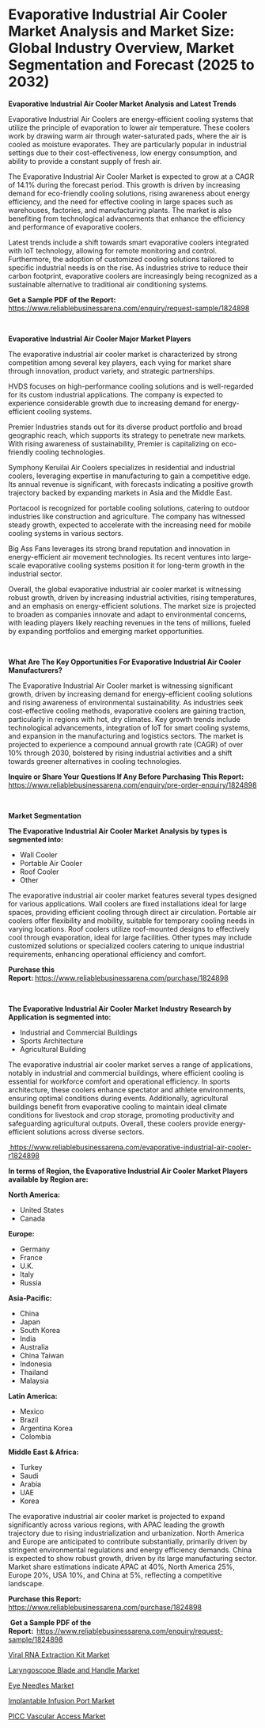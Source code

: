 <p><h1>Evaporative Industrial Air Cooler Market Analysis and Market Size: Global Industry Overview, Market Segmentation and Forecast (2025 to 2032)</h1></p><p><strong>Evaporative Industrial Air Cooler Market Analysis and Latest Trends</strong></p>
<p><p>Evaporative Industrial Air Coolers are energy-efficient cooling systems that utilize the principle of evaporation to lower air temperature. These coolers work by drawing warm air through water-saturated pads, where the air is cooled as moisture evaporates. They are particularly popular in industrial settings due to their cost-effectiveness, low energy consumption, and ability to provide a constant supply of fresh air.</p><p>The Evaporative Industrial Air Cooler Market is expected to grow at a CAGR of 14.1% during the forecast period. This growth is driven by increasing demand for eco-friendly cooling solutions, rising awareness about energy efficiency, and the need for effective cooling in large spaces such as warehouses, factories, and manufacturing plants. The market is also benefiting from technological advancements that enhance the efficiency and performance of evaporative coolers.</p><p>Latest trends include a shift towards smart evaporative coolers integrated with IoT technology, allowing for remote monitoring and control. Furthermore, the adoption of customized cooling solutions tailored to specific industrial needs is on the rise. As industries strive to reduce their carbon footprint, evaporative coolers are increasingly being recognized as a sustainable alternative to traditional air conditioning systems.</p></p>
<p><strong>Get a Sample PDF of the Report:&nbsp;</strong> <a href="https://www.reliablebusinessarena.com/enquiry/request-sample/1824898?utm_campaign=2933&utm_medium=2&utm_source=Github&utm_content=ia&utm_term=09042025&utm_id=evaporative-industrial-air-cooler">https://www.reliablebusinessarena.com/enquiry/request-sample/1824898</a></p>
<p>&nbsp;</p>
<p><strong>Evaporative Industrial Air Cooler Major Market Players</strong></p>
<p><p>The evaporative industrial air cooler market is characterized by strong competition among several key players, each vying for market share through innovation, product variety, and strategic partnerships. </p><p>HVDS focuses on high-performance cooling solutions and is well-regarded for its custom industrial applications. The company is expected to experience considerable growth due to increasing demand for energy-efficient cooling systems. </p><p>Premier Industries stands out for its diverse product portfolio and broad geographic reach, which supports its strategy to penetrate new markets. With rising awareness of sustainability, Premier is capitalizing on eco-friendly cooling technologies.</p><p>Symphony Keruilai Air Coolers specializes in residential and industrial coolers, leveraging expertise in manufacturing to gain a competitive edge. Its annual revenue is significant, with forecasts indicating a positive growth trajectory backed by expanding markets in Asia and the Middle East.</p><p>Portacool is recognized for portable cooling solutions, catering to outdoor industries like construction and agriculture. The company has witnessed steady growth, expected to accelerate with the increasing need for mobile cooling systems in various sectors.</p><p>Big Ass Fans leverages its strong brand reputation and innovation in energy-efficient air movement technologies. Its recent ventures into large-scale evaporative cooling systems position it for long-term growth in the industrial sector.</p><p>Overall, the global evaporative industrial air cooler market is witnessing robust growth, driven by increasing industrial activities, rising temperatures, and an emphasis on energy-efficient solutions. The market size is projected to broaden as companies innovate and adapt to environmental concerns, with leading players likely reaching revenues in the tens of millions, fueled by expanding portfolios and emerging market opportunities.</p></p>
<p>&nbsp;</p>
<p><strong>What Are The Key Opportunities For Evaporative Industrial Air Cooler Manufacturers?</strong></p>
<p><p>The Evaporative Industrial Air Cooler market is witnessing significant growth, driven by increasing demand for energy-efficient cooling solutions and rising awareness of environmental sustainability. As industries seek cost-effective cooling methods, evaporative coolers are gaining traction, particularly in regions with hot, dry climates. Key growth trends include technological advancements, integration of IoT for smart cooling systems, and expansion in the manufacturing and logistics sectors. The market is projected to experience a compound annual growth rate (CAGR) of over 10% through 2030, bolstered by rising industrial activities and a shift towards greener alternatives in cooling technologies.</p></p>
<p><strong>Inquire or Share Your Questions If Any Before Purchasing This Report:</strong> <a href="https://www.reliablebusinessarena.com/enquiry/pre-order-enquiry/1824898?utm_campaign=2933&utm_medium=2&utm_source=Github&utm_content=ia&utm_term=09042025&utm_id=evaporative-industrial-air-cooler">https://www.reliablebusinessarena.com/enquiry/pre-order-enquiry/1824898</a></p>
<p>&nbsp;</p>
<p><strong>Market Segmentation</strong></p>
<p><strong>The Evaporative Industrial Air Cooler Market Analysis by types is segmented into:</strong></p>
<p><ul><li>Wall Cooler</li><li>Portable Air Cooler</li><li>Roof Cooler</li><li>Other</li></ul></p>
<p><p>The evaporative industrial air cooler market features several types designed for various applications. Wall coolers are fixed installations ideal for large spaces, providing efficient cooling through direct air circulation. Portable air coolers offer flexibility and mobility, suitable for temporary cooling needs in varying locations. Roof coolers utilize roof-mounted designs to effectively cool through evaporation, ideal for large facilities. Other types may include customized solutions or specialized coolers catering to unique industrial requirements, enhancing operational efficiency and comfort.</p></p>
<p><strong>Purchase this Report:&nbsp;</strong><a href="https://www.reliablebusinessarena.com/purchase/1824898?utm_campaign=2933&utm_medium=2&utm_source=Github&utm_content=ia&utm_term=09042025&utm_id=evaporative-industrial-air-cooler">https://www.reliablebusinessarena.com/purchase/1824898</a></p>
<p>&nbsp;</p>
<p><strong>The Evaporative Industrial Air Cooler Market Industry Research by Application is segmented into:</strong></p>
<p><ul><li>Industrial and Commercial Buildings</li><li>Sports Architecture</li><li>Agricultural Building</li></ul></p>
<p><p>The evaporative industrial air cooler market serves a range of applications, notably in industrial and commercial buildings, where efficient cooling is essential for workforce comfort and operational efficiency. In sports architecture, these coolers enhance spectator and athlete environments, ensuring optimal conditions during events. Additionally, agricultural buildings benefit from evaporative cooling to maintain ideal climate conditions for livestock and crop storage, promoting productivity and safeguarding agricultural outputs. Overall, these coolers provide energy-efficient solutions across diverse sectors.</p></p>
<p><a href="https://www.reliablebusinessarena.com/evaporative-industrial-air-cooler-r1824898?utm_campaign=2933&utm_medium=2&utm_source=Github&utm_content=ia&utm_term=09042025&utm_id=evaporative-industrial-air-cooler">&nbsp;https://www.reliablebusinessarena.com/evaporative-industrial-air-cooler-r1824898</a></p>
<p><strong>In terms of Region, the Evaporative Industrial Air Cooler Market Players available by Region are:</strong></p>
<p>
    <p> <strong> North America: </strong>
        <ul>
            <li>United States</li>
            <li>Canada</li>
        </ul>
        </p> 
    <p> <strong> Europe: </strong>
        <ul>
            <li>Germany</li>
            <li>France</li>
            <li>U.K.</li>
            <li>Italy</li>
            <li>Russia</li>
        </ul>
        </p> 
    <p> <strong> Asia-Pacific: </strong>
        <ul>
            <li>China</li>
            <li>Japan</li>
            <li>South Korea</li>
            <li>India</li>
            <li>Australia</li>
            <li>China Taiwan</li>
            <li>Indonesia</li>
            <li>Thailand</li>
            <li>Malaysia</li>
        </ul>
        </p> 
    <p> <strong> Latin America: </strong>
        <ul>
            <li>Mexico</li>
            <li>Brazil</li>
            <li>Argentina Korea</li>
            <li>Colombia</li>
        </ul>
        </p> 
    <p> <strong> Middle East & Africa: </strong>
        <ul>
            <li>Turkey</li>
            <li>Saudi</li>
            <li>Arabia</li>
            <li>UAE</li>
            <li>Korea</li>
        </ul>
    </p>
    </p>
<p><p>The evaporative industrial air cooler market is projected to expand significantly across various regions, with APAC leading the growth trajectory due to rising industrialization and urbanization. North America and Europe are anticipated to contribute substantially, primarily driven by stringent environmental regulations and energy efficiency demands. China is expected to show robust growth, driven by its large manufacturing sector. Market share estimations indicate APAC at 40%, North America 25%, Europe 20%, USA 10%, and China at 5%, reflecting a competitive landscape.</p></p>
<p><strong>Purchase this Report: </strong><a href="https://www.reliablebusinessarena.com/purchase/1824898?utm_campaign=2933&utm_medium=2&utm_source=Github&utm_content=ia&utm_term=09042025&utm_id=evaporative-industrial-air-cooler">https://www.reliablebusinessarena.com/purchase/1824898</a></p>
<p>&nbsp;<strong>Get a Sample PDF of the Report:&nbsp;&nbsp;</strong><a href="https://www.reliablebusinessarena.com/enquiry/request-sample/1824898?utm_campaign=2933&utm_medium=2&utm_source=Github&utm_content=ia&utm_term=09042025&utm_id=evaporative-industrial-air-cooler">https://www.reliablebusinessarena.com/enquiry/request-sample/1824898</a></p>
<p><strong></strong></p>
<p><p><a href="https://www.linkedin.com/pulse/viral-rna-extraction-kit-market-analysis-latest-marketing-trends-kcfec?utm_campaign=2933&utm_medium=2&utm_source=Github&utm_content=ia&utm_term=09042025&utm_id=evaporative-industrial-air-cooler">Viral RNA Extraction Kit Market</a></p><p><a href="https://www.linkedin.com/pulse/laryngoscope-blade-handle-market-metrics-like-size-growth-ux5tf?utm_campaign=2933&utm_medium=2&utm_source=Github&utm_content=ia&utm_term=09042025&utm_id=evaporative-industrial-air-cooler">Laryngoscope Blade and Handle Market</a></p><p><a href="https://www.linkedin.com/pulse/comprehensive-report-eye-needles-market-2025-2032-dynamics-9xvdc?utm_campaign=2933&utm_medium=2&utm_source=Github&utm_content=ia&utm_term=09042025&utm_id=evaporative-industrial-air-cooler">Eye Needles Market</a></p><p><a href="https://www.linkedin.com/pulse/market-dynamics-implantable-infusion-port-key-trends-macroeconomic-4qlmc?utm_campaign=2933&utm_medium=2&utm_source=Github&utm_content=ia&utm_term=09042025&utm_id=evaporative-industrial-air-cooler">Implantable Infusion Port Market</a></p><p><a href="https://www.linkedin.com/pulse/strategic-analysis-picc-vascular-access-market-forecast-u6mjf?utm_campaign=2933&utm_medium=2&utm_source=Github&utm_content=ia&utm_term=09042025&utm_id=evaporative-industrial-air-cooler">PICC Vascular Access Market</a></p></p>